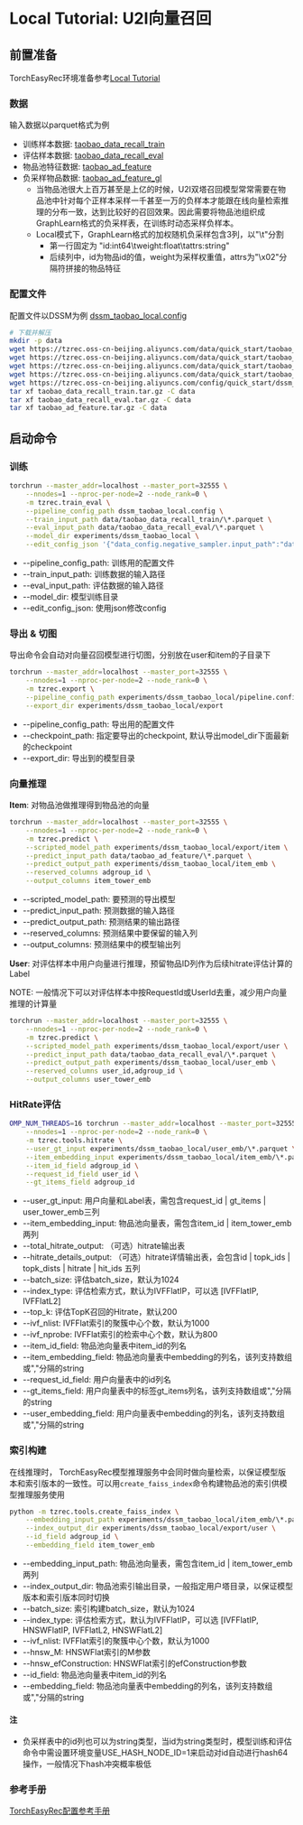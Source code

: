 # Local Tutorial: U2I向量召回

## 前置准备

TorchEasyRec环境准备参考[Local Tutorial](./local_tutorial.md)

### 数据

输入数据以parquet格式为例

- 训练样本数据: [taobao_data_recall_train](https://tzrec.oss-cn-beijing.aliyuncs.com/data/quick_start/taobao_data_recall_train.tar.gz)
- 评估样本数据: [taobao_data_recall_eval](https://tzrec.oss-cn-beijing.aliyuncs.com/data/quick_start/taobao_data_recall_eval.tar.gz)
- 物品池特征数据: [taobao_ad_feature](https://tzrec.oss-cn-beijing.aliyuncs.com/data/quick_start/taobao_ad_feature.tar.gz)
- 负采样物品数据: [taobao_ad_feature_gl](https://tzrec.oss-cn-beijing.aliyuncs.com/data/quick_start/taobao_ad_feature_gl)
  - 当物品池很大上百万甚至是上亿的时候，U2I双塔召回模型常常需要在物品池中针对每个正样本采样一千甚至一万的负样本才能跟在线向量检索推理的分布一致，达到比较好的召回效果。因此需要将物品池组织成GraphLearn格式的负采样表，在训练时动态采样负样本。
  - Local模式下，GraphLearn格式的加权随机负采样包含3列，以"\\t"分割
    - 第一行固定为 "id:int64\\tweight:float\\tattrs:string"
    - 后续列中，id为物品id的值，weight为采样权重值，attrs为"\\x02"分隔符拼接的物品特征

### 配置文件

配置文件以DSSM为例 [dssm_taobao_local.config](https://tzrec.oss-cn-beijing.aliyuncs.com/config/quick_start/dssm_taobao_local.config)

```bash
# 下载并解压
mkdir -p data
wget https://tzrec.oss-cn-beijing.aliyuncs.com/data/quick_start/taobao_data_recall_train.tar.gz
wget https://tzrec.oss-cn-beijing.aliyuncs.com/data/quick_start/taobao_data_recall_eval.tar.gz
wget https://tzrec.oss-cn-beijing.aliyuncs.com/data/quick_start/taobao_ad_feature.tar.gz
wget https://tzrec.oss-cn-beijing.aliyuncs.com/data/quick_start/taobao_ad_feature_gl -O data/taobao_ad_feature_gl
wget https://tzrec.oss-cn-beijing.aliyuncs.com/config/quick_start/dssm_taobao_local.config
tar xf taobao_data_recall_train.tar.gz -C data
tar xf taobao_data_recall_eval.tar.gz -C data
tar xf taobao_ad_feature.tar.gz -C data
```

## 启动命令

### 训练

```bash
torchrun --master_addr=localhost --master_port=32555 \
    --nnodes=1 --nproc-per-node=2 --node_rank=0 \
    -m tzrec.train_eval \
    --pipeline_config_path dssm_taobao_local.config \
    --train_input_path data/taobao_data_recall_train/\*.parquet \
    --eval_input_path data/taobao_data_recall_eval/\*.parquet \
    --model_dir experiments/dssm_taobao_local \
    --edit_config_json '{"data_config.negative_sampler.input_path":"data/taobao_ad_feature_gl"}'
```

- --pipeline_config_path: 训练用的配置文件
- --train_input_path: 训练数据的输入路径
- --eval_input_path: 评估数据的输入路径
- --model_dir: 模型训练目录
- --edit_config_json: 使用json修改config

### 导出 & 切图

导出命令会自动对向量召回模型进行切图，分别放在user和item的子目录下

```bash
torchrun --master_addr=localhost --master_port=32555 \
    --nnodes=1 --nproc-per-node=2 --node_rank=0 \
    -m tzrec.export \
    --pipeline_config_path experiments/dssm_taobao_local/pipeline.config \
    --export_dir experiments/dssm_taobao_local/export
```

- --pipeline_config_path: 导出用的配置文件
- --checkpoint_path: 指定要导出的checkpoint, 默认导出model_dir下面最新的checkpoint
- --export_dir: 导出到的模型目录

### 向量推理

**Item**: 对物品池做推理得到物品池的向量

```bash
torchrun --master_addr=localhost --master_port=32555 \
    --nnodes=1 --nproc-per-node=2 --node_rank=0 \
    -m tzrec.predict \
    --scripted_model_path experiments/dssm_taobao_local/export/item \
    --predict_input_path data/taobao_ad_feature/\*.parquet \
    --predict_output_path experiments/dssm_taobao_local/item_emb \
    --reserved_columns adgroup_id \
    --output_columns item_tower_emb
```

- --scripted_model_path: 要预测的导出模型
- --predict_input_path: 预测数据的输入路径
- --predict_output_path: 预测结果的输出路径
- --reserved_columns: 预测结果中要保留的输入列
- --output_columns: 预测结果中的模型输出列

**User**: 对评估样本中用户向量进行推理，预留物品ID列作为后续hitrate评估计算的Label

NOTE: 一般情况下可以对评估样本中按RequestId或UserId去重，减少用户向量推理的计算量

```bash
torchrun --master_addr=localhost --master_port=32555 \
    --nnodes=1 --nproc-per-node=2 --node_rank=0 \
    -m tzrec.predict \
    --scripted_model_path experiments/dssm_taobao_local/export/user \
    --predict_input_path data/taobao_data_recall_eval/\*.parquet \
    --predict_output_path experiments/dssm_taobao_local/user_emb \
    --reserved_columns user_id,adgroup_id \
    --output_columns user_tower_emb
```

### HitRate评估

```bash
OMP_NUM_THREADS=16 torchrun --master_addr=localhost --master_port=32555 \
    --nnodes=1 --nproc-per-node=2 --node_rank=0 \
    -m tzrec.tools.hitrate \
    --user_gt_input experiments/dssm_taobao_local/user_emb/\*.parquet \
    --item_embedding_input experiments/dssm_taobao_local/item_emb/\*.parquet \
    --item_id_field adgroup_id \
    --request_id_field user_id \
    --gt_items_field adgroup_id
```

- --user_gt_input: 用户向量和Label表，需包含request_id | gt_items | user_tower_emb三列
- --item_embedding_input: 物品池向量表，需包含item_id | item_tower_emb两列
- --total_hitrate_output: （可选）hitrate输出表
- --hitrate_details_output: （可选）hitrate详情输出表，会包含id | topk_ids | topk_dists
  | hitrate | hit_ids 五列
- --batch_size: 评估batch_size，默认为1024
- --index_type: 评估检索方式，默认为IVFFlatIP，可以选 \[IVFFlatIP, IVFFlatL2\]
- --top_k: 评估TopK召回的Hitrate，默认200
- --ivf_nlist: IVFFlat索引的聚簇中心个数，默认为1000
- --ivf_nprobe: IVFFlat索引的检索中心个数，默认为800
- --item_id_field: 物品池向量表中item_id的列名
- --item_embedding_field: 物品池向量表中embedding的列名，该列支持数组或","分隔的string
- --request_id_field: 用户向量表中的id列名
- --gt_items_field: 用户向量表中的标签gt_items列名，该列支持数组或","分隔的string
- --user_embedding_field: 用户向量表中embedding的列名，该列支持数组或","分隔的string

### 索引构建

在线推理时， TorchEasyRec模型推理服务中会同时做向量检索，以保证模型版本和索引版本的一致性。可以用`create_faiss_index`命令构建物品池的索引供模型推理服务使用

```bash
python -m tzrec.tools.create_faiss_index \
    --embedding_input_path experiments/dssm_taobao_local/item_emb/\*.parquet \
    --index_output_dir experiments/dssm_taobao_local/export/user \
    --id_field adgroup_id \
    --embedding_field item_tower_emb
```

- --embedding_input_path: 物品池向量表，需包含item_id | item_tower_emb两列
- --index_output_dir: 物品池索引输出目录，一般指定用户塔目录，以保证模型版本和索引版本同时切换
- --batch_size: 索引构建batch_size，默认为1024
- --index_type: 评估检索方式，默认为IVFFlatIP，可以选 \[IVFFlatIP, HNSWFlatIP, IVFFlatL2, HNSWFlatL2\]
- --ivf_nlist: IVFFlat索引的聚簇中心个数，默认为1000
- --hnsw_M: HNSWFlat索引的M参数
- --hnsw_efConstruction: HNSWFlat索引的efConstruction参数
- --id_field: 物品池向量表中item_id的列名
- --embedding_field: 物品池向量表中embedding的列名，该列支持数组或","分隔的string

#### 注

- 负采样表中的id列也可以为string类型，当id为string类型时，模型训练和评估命令中需设置环境变量USE_HASH_NODE_ID=1来启动对id自动进行hash64操作，一般情况下hash冲突概率极低

### 参考手册

[TorchEasyRec配置参考手册](../reference.md)
